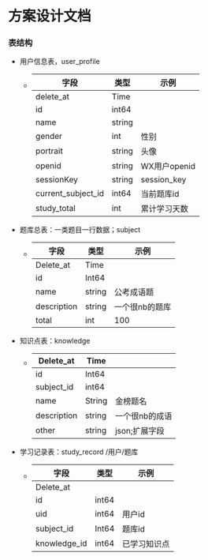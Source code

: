 # 方案设计文档

### 表结构

- 用户信息表，user_profile

  - | 字段               | 类型   | 示例         |
    | ------------------ | ------ | ------------ |
    | delete_at          | Time   |              |
    | id                 | int64  |              |
    | name               | string |              |
    | gender             | int    | 性别         |
    | portrait           | string | 头像         |
    | openid             | string | WX用户openid |
    | sessionKey         | string | session_key  |
    | current_subject_id | int64  | 当前题库id   |
    | study_total        | int    | 累计学习天数 |

- 题库总表：一类题目一行数据；subject

  - | 字段        | 类型   | 示例           |
    | ----------- | ------ | -------------- |
    | Delete_at   | Time   |                |
    | id          | Int64  |                |
    | name        | string | 公考成语题     |
    | description | string | 一个很nb的题库 |
    | total       | int    | 100            |

- 知识点表：knowledge

  - | Delete_at   | Time   |                |
    | ----------- | ------ | -------------- |
    | id          | Int64  |                |
    | subject_id  | int64  |                |
    | name        | String | 金榜题名       |
    | description | string | 一个很nb的成语 |
    | other       | string | json;扩展字段   |

- 学习记录表：study_record /用户/题库

  - | 字段                  | 类型     | 示例             |
    | --------------------- | -------- | ---------------- |
    | Delete_at             |          |                  |
    | id                    | int64    |                  |
    | uid                   | int64    | 用户id           |
    | subject_id            | Int64    | 题库id           |
    | knowledge_id         | int64 | 已学习知识点 |